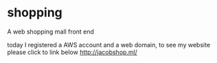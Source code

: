 # shopping
A web shopping mall front end


today I registered a AWS account and a web domain, to see my website please click to link below
http://jacobshop.ml/
